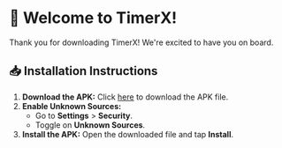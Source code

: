 # 📱 Welcome to TimerX!

Thank you for downloading TimerX! We're excited to have you on board.

## 📥 Installation Instructions

1. **Download the APK:** Click [here](https://drive.google.com/file/d/1Qy4UWNuXEp3nErudlZYJyLslhsMYRjr7/view?usp=drive_link) to download the APK file.
2. **Enable Unknown Sources:**
   - Go to **Settings** > **Security**.
   - Toggle on **Unknown Sources**.
3. **Install the APK:** Open the downloaded file and tap **Install**.
